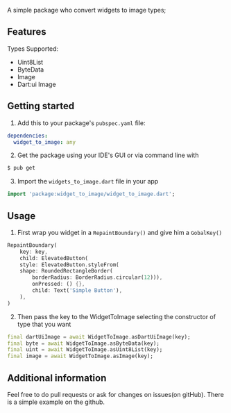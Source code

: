 A  simple package who convert widgets to image types;

## Features

Types Supported:

- Uint8List
- ByteData
- Image
- Dart:ui Image 

## Getting started

1. Add this to your package's `pubspec.yaml` file:

```yaml
dependencies:
  widget_to_image: any
```

2. Get the package using your IDE's GUI or via command line with

```bash
$ pub get
```

3. Import the `widgets_to_image.dart` file in your app

```dart
import 'package:widget_to_image/widget_to_image.dart';
```

## Usage

1. First wrap you widget in a `RepaintBoundary()` and give him a `GobalKey()`

```dart
RepaintBoundary(
    key: key,
    child: ElevatedButton(
    style: ElevatedButton.styleFrom(
    shape: RoundedRectangleBorder(
        borderRadius: BorderRadius.circular(12))),
        onPressed: () {},
        child: Text('Simple Button'),
    ),
)
```
2. Then pass the key to the WidgetToImage selecting the constructor of type that you want

```dart
final dartUiImage = await WidgetToImage.asDartUiImage(key);
final byte = await WidgetToImage.asByteData(key);
final uint = await WidgetToImage.asUint8List(key);
final image = await WidgetToImage.asImage(key);
```

## Additional information

Feel free to do pull requests or ask for changes on issues(on gitHub). There is a simple example on the github.
